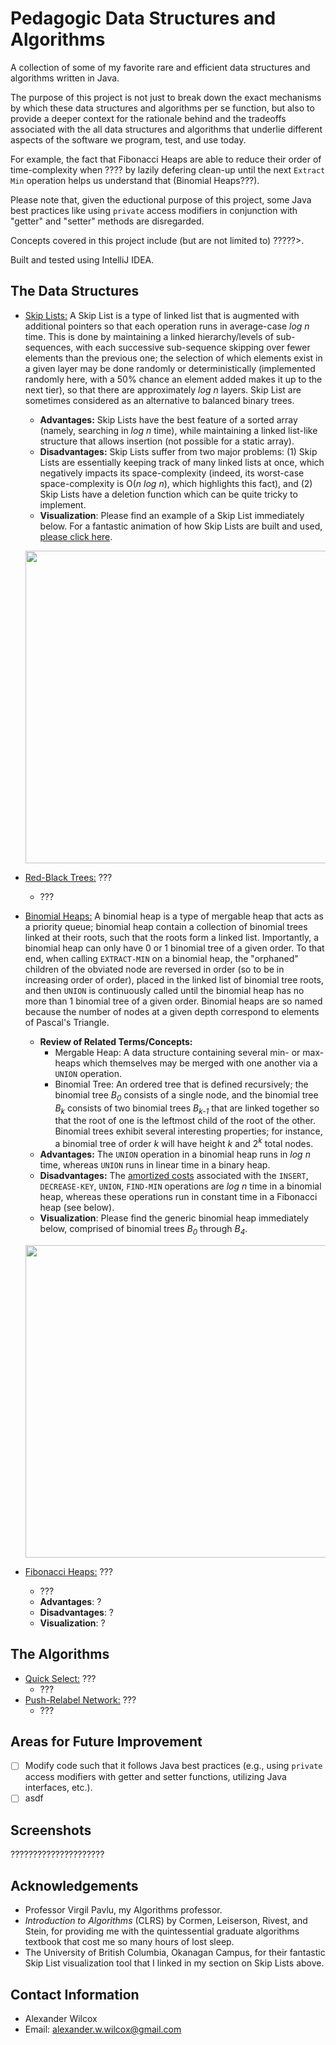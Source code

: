 # Pedagogic Data Structures and Algorithms

A collection of some of my favorite rare and efficient data structures and algorithms written in Java.


The purpose of this project is not just to break down the exact mechanisms by which these data structures and algorithms per se function, but also to provide a deeper context for the rationale behind and the tradeoffs associated with the all data structures and algorithms that underlie different aspects of the software we program, test, and use today.

For example, the fact that Fibonacci Heaps are able to reduce their order of time-complexity when ???? by lazily defering clean-up until the next `Extract Min` operation helps us understand that (Binomial Heaps???).


Please note that, given the eductional purpose of this project, some Java best practices like using `private` access modifiers in conjunction with "getter" and "setter" methods are disregarded.

Concepts covered in this project include (but are not limited to) ?????>. 

Built and tested using IntelliJ IDEA. 

## The Data Structures
- <ins>Skip Lists:</ins> A Skip List is a type of linked list that is augmented with additional pointers so that each operation runs in average-case *log n* time. This is done by maintaining a linked hierarchy/levels of sub-sequences, with each successive sub-sequence skipping over fewer elements than the previous one; the selection of which elements exist in a given layer may be done randomly or deterministically (implemented randomly here, with a 50% chance an element added makes it up to the next tier), so that there are approximately *log n* layers. Skip List are sometimes considered as an alternative to balanced binary trees.
  - **Advantages:** Skip Lists have the best feature of a sorted array (namely, searching in *log n* time), while maintaining a linked list-like structure that allows insertion (not possible for a static array). 
  - **Disadvantages:** Skip Lists suffer from two major problems: (1) Skip Lists are essentially keeping track of many linked lists at once, which negatively impacts its space-complexity (indeed, its worst-case space-complexity is O(*n log n*), which highlights this fact), and (2) Skip Lists have a deletion function which can be quite tricky to implement. 
  - **Visualization**: Please find an example of a Skip List immediately below. For a fantastic animation of how Skip Lists are built and used, [please click here](https://cmps-people.ok.ubc.ca/ylucet/DS/SkipList.html "UBC Skip List Visualization").
  <p align="center">
    <img src="https://github.com/alex-w-99/Pedagogic-Data-Structures-and-Algorithms/blob/main/Images/SkipLists.png" width="500">
  </p>

- <ins>Red-Black Trees:</ins> ???
  - ???

- <ins>Binomial Heaps:</ins> A binomial heap is a type of mergable heap that acts as a priority queue; binomial heap contain a collection of binomial trees linked at their roots, such that the roots form a linked list. Importantly, a binomial heap can only have 0 or 1 binomial tree of a given order. To that end, when calling `EXTRACT-MIN` on a binomial heap, the "orphaned" children of the obviated node are reversed in order (so to be in increasing order of order), placed in the linked list of binomial tree roots, and then `UNION` is continuously called until the binomial heap has no more than 1 binomial tree of a given order. Binomial heaps are so named because the number of nodes at a given depth correspond to elements of Pascal's Triangle.
  - **Review of Related Terms/Concepts:**
    - Mergable Heap: A data structure containing several min- or max-heaps which themselves may be merged with one another via a `UNION` operation.
    - Binomial Tree: An ordered tree that is defined recursively; the binomial tree *B*<sub>*0*</sub> consists of a single node, and the binomial tree *B*<sub>*k*</sub> consists of two binomial trees *B*<sub>*k-1*</sub> that are linked together so that the root of one is the leftmost child of the root of the other. Binomial trees exhibit several interesting properties; for instance, a binomial tree of order *k* will have height *k* and 2<sup>*k*</sup> total nodes. 
  - **Advantages:** The `UNION` operation in a binomial heap runs in *log n* time, whereas `UNION` runs in linear time in a binary heap.
  - **Disadvantages:** The [amortized costs](https://en.wikipedia.org/wiki/Amortized_analysis "Amortized Analysis (Wikipedia)") associated with the `INSERT`, `DECREASE-KEY`, `UNION`, `FIND-MIN` operations are *log n* time in a binomial heap, whereas these operations run in constant time in a Fibonacci heap (see below).
  - **Visualization**: Please find the generic binomial heap immediately below, comprised of binomial trees *B*<sub>*0*</sub> through *B*<sub>*4*</sub>.
  <p align="center">
    <img src="https://github.com/alex-w-99/Pedagogic-Data-Structures-and-Algorithms/blob/main/Images/BinomialHeap.png" width="500">
  </p>

- <ins>Fibonacci Heaps:</ins> ???
  - ???
  - **Advantages**: ?
  - **Disadvantages**: ?
  - **Visualization**: ?

## The Algorithms
- <ins>Quick Select:</ins> ???
  - ???
- <ins>Push-Relabel Network:</ins> ???
  - ???

## Areas for Future Improvement
- [ ] Modify code such that it follows Java best practices (e.g., using `private` access modifiers with getter and setter functions, utilizing Java interfaces, etc.).
- [ ] asdf

## Screenshots

?????????????????????

## Acknowledgements

- Professor Virgil Pavlu, my Algorithms professor.
- *Introduction to Algorithms* (CLRS) by Cormen, Leiserson, Rivest, and Stein, for providing me with the quintessential graduate algorithms textbook that cost me so many hours of lost sleep.
- The University of British Columbia, Okanagan Campus, for their fantastic Skip List visualization tool that I linked in my section on Skip Lists above.  

## Contact Information
- Alexander Wilcox
- Email: alexander.w.wilcox@gmail.com
